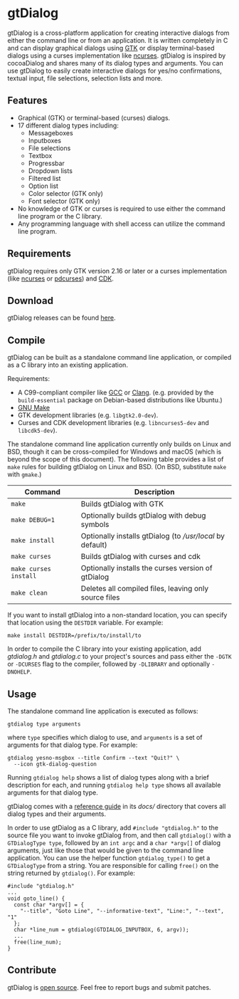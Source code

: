 # gtDialog

gtDialog is a cross-platform application for creating interactive dialogs from
either the command line or from an application. It is written completely in C
and can display graphical dialogs using [GTK][] or display terminal-based
dialogs using a curses implementation like [ncurses][]. gtDialog is inspired by
cocoaDialog and shares many of its dialog types and arguments. You can use
gtDialog to easily create interactive dialogs for yes/no confirmations, textual
input, file selections, selection lists and more.

[GTK]: https://gtk.org
[ncurses]: https://invisible-island.net/ncurses/ncurses.html

## Features

* Graphical (GTK) or terminal-based (curses) dialogs.
* 17 different dialog types including:
  + Messageboxes
  + Inputboxes
  + File selections
  + Textbox
  + Progressbar
  + Dropdown lists
  + Filtered list
  + Option list
  + Color selector (GTK only)
  + Font selector (GTK only)
* No knowledge of GTK or curses is required to use either the command line
  program or the C library.
* Any programming language with shell access can utilize the command line
  program.

## Requirements

gtDialog requires only GTK version 2.16 or later or a curses implementation
(like [ncurses][] or [pdcurses][]) and [CDK][].

[ncurses]: https://invisible-island.net/ncurses/ncurses.html
[pdcurses]: https://pdcurses.org
[CDK]: https://invisible-island.net/cdk/

## Download

gtDialog releases can be found [here][].

[here]: https://github.com/orbitalquark/gtdialog/releases

## Compile

gtDialog can be built as a standalone command line application, or compiled as a
C library into an existing application.

Requirements:

* A C99-compliant compiler like [GCC][] or [Clang][]. (e.g. provided by
  the `build-essential` package on Debian-based distributions like Ubuntu.)
* [GNU Make][]
* GTK development libraries (e.g. `libgtk2.0-dev`).
* Curses and CDK development libraries (e.g. `libncurses5-dev` and
  `libcdk5-dev`).

The standalone command line application currently only builds on Linux and BSD,
though it can be cross-compiled for Windows and macOS (which is beyond the scope
of this document). The following table provides a list of `make` rules for
building gtDialog on Linux and BSD. (On BSD, substitute `make` with `gmake`.)

Command              |Description
---------------------|-----------
`make`               |Builds gtDialog with GTK
`make DEBUG=1`       |Optionally builds gtDialog with debug symbols
`make install`       |Optionally installs gtDialog (to */usr/local* by default)
`make curses`        |Builds gtDialog with curses and cdk
`make curses install`|Optionally installs the curses version of gtDialog
`make clean`         |Deletes all compiled files, leaving only source files

If you want to install gtDialog into a non-standard location, you can specify
that location using the `DESTDIR` variable. For example:

    make install DESTDIR=/prefix/to/install/to

In order to compile the C library into your existing application, add
*gtdialog.h* and *gtdialog.c* to your project's sources and pass either the
`-DGTK` or `-DCURSES` flag to the compiler, followed by `-DLIBRARY` and
optionally `-DNOHELP`.

[GCC]: https://gcc.gnu.org
[Clang]: https://clang.llvm.org/
[GNU Make]: https://www.gnu.org/software/make/

## Usage

The standalone command line application is executed as follows:

    gtdialog type arguments

where `type` specifies which dialog to use, and `arguments` is a set of
arguments for that dialog type. For example:

    gtdialog yesno-msgbox --title Confirm --text "Quit?" \
      --icon gtk-dialog-question

Running `gtdialog help` shows a list of dialog types along with a brief
description for each, and running `gtdialog help type` shows all available
arguments for that dialog type.

gtDialog comes with a [reference guide][] in its *docs/* directory that covers
all dialog types and their arguments.

In order to use gtDialog as a C library, add `#include "gtdialog.h"` to the
source file you want to invoke gtDialog from, and then call `gtdialog()` with a
`GTDialogType type`, followed by an `int argc` and a `char *argv[]` of dialog
arguments, just like those that would be given to the command line application.
You can use the helper function `gtdialog_type()` to get a `GTDialogType` from a
string. You are responsible for calling `free()` on the string returned by
`gtdialog()`. For example:

    #include "gtdialog.h"
    ...
    void goto_line() {
      const char *argv[] = {
        "--title", "Goto Line", "--informative-text", "Line:", "--text", "1"
      };
      char *line_num = gtdialog(GTDIALOG_INPUTBOX, 6, argv));
      ...
      free(line_num);
    }

[reference guide]: https://orbitalquark.github.io/gtdialog/manual.html

## Contribute

gtDialog is [open source][]. Feel free to report bugs and submit patches.

[open source]: https://github.com/orbitalquark/gtdialog
